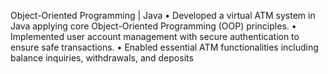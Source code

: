 Object-Oriented Programming | Java
 •
 Developed a virtual ATM system in Java applying core Object-Oriented Programming (OOP) principles.
 •
 Implemented user account management with secure authentication to ensure safe transactions.
 •
 Enabled essential ATM functionalities including balance inquiries, withdrawals, and deposits
